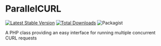 # ParallelCURL

[![Latest Stable Version](https://poser.pugx.org/selfworks/parallelcurl/v/stable.png)](https://packagist.org/packages/selfworks/parallelcurl)
[![Total Downloads](https://poser.pugx.org/selfworks/parallelcurl/downloads.png)](https://packagist.org/packages/selfworks/parallelcurl)
![Packagist](https://img.shields.io/packagist/l/doctrine/orm.svg)


A PHP class providing an easy interface for running multiple concurrent CURL requests
